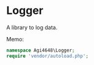 # Logger

A library to log data.

Memo:
```php 
namespace Agi4648\Logger;
require 'vendor/autoload.php';
```
